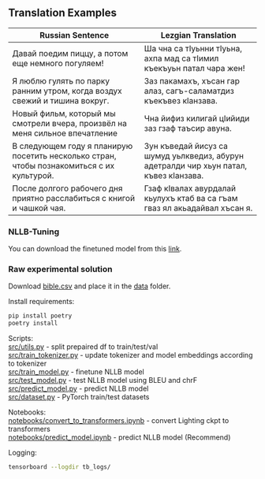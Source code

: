 ## Translation Examples

| **Russian Sentence**                                                                                     | **Lezgian Translation**                                                                                       |
|-----------------------------------------------------------------------------------------------------------|---------------------------------------------------------------------------------------------------------------|
| Давай поедим пиццу, а потом еще немного погуляем!                                                           | Ша чна са тӀуьнни тӀуьна, ахпа мад са тӀимил къекъуьн патал чара жен!                                           |
| Я люблю гулять по парку ранним утром, когда воздух свежий и тишина вокруг.                                  | Заз пакамахъ, хъсан гар алаз, сагъ-саламатдиз къекъвез кӀанзава.                                               |
| Новый фильм, который мы смотрели вчера, произвёл на меня сильное впечатление                                | Чна йифиз килигай цӀийиди заз гзаф таъсир авуна.                                                                |
| В следующем году я планирую посетить несколько стран, чтобы познакомиться с их культурой.                   | Зун къведай йисуз са шумуд уьлкведиз, абурун адетралди чир хьун патал, къвез кӀанзава.                           |
| После долгого рабочего дня приятно расслабиться с книгой и чашкой чая.                                      | Гзаф кӀвалах авурдалай кьулухъ ктаб ва са гъам гваз ял акьадайвал хъсан я.                                      |


### NLLB-Tuning

You can download the finetuned model from this [link](https://huggingface.co/leks-forever/nllb-200-distilled-600M).

### Raw experimental solution
Download [bible.csv](https://huggingface.co/datasets/leks-forever/bible-lezghian-russian) and place it in the [data](data) folder.

Install requirements:
```bash
pip install poetry
poetry install
```

Scripts:    
[src/utils.py](src/utils.py) - split prepaired df to train/test/val     
[src/train_tokenizer.py](src/train_tokenizer.py) - update tokenizer and model embeddings according to tokenizer     
[src/train_model.py](src/train_model.py) - finetune NLLB model      
[src/test_model.py](src/test_model.py) - test NLLB model  using BLEU and chrF       
[src/predict_model.py](src/predict_model.py) - predict NLLB model   
[src/dataset.py](src/dataset.py) - PyTorch train/test datasets

Notebooks:  
[notebooks/convert_to_transformers.ipynb](notebooks/convert_to_transformers.ipynb) -  convert Lighting ckpt to transformers       
[notebooks/predict_model.ipynb](notebooks/predict_model.ipynb) - predict NLLB model (Recommend)

Logging:
```bash
tensorboard --logdir tb_logs/
```
